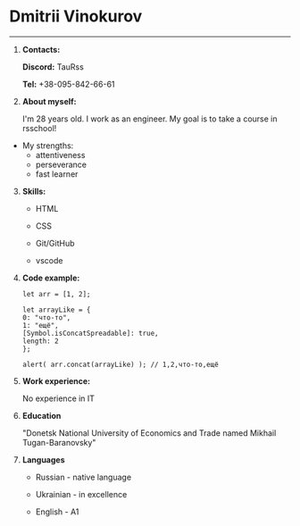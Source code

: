 # Dmitrii Vinokurov #
***********
1. **Contacts:**

    **Discord:** TauRss

    **Tel:** +38-095-842-66-61

2. **About myself:**

    I'm 28 years old. I work as an engineer. My goal is to take a course in rsschool!

* My strengths:
    + attentiveness 
    + perseverance
    + fast learner

3. **Skills:**

    - HTML

    - CSS

    - Git/GitHub

    - vscode

4. **Code example:**

    ```
    let arr = [1, 2];

    let arrayLike = {
    0: "что-то",
    1: "ещё",
    [Symbol.isConcatSpreadable]: true,
    length: 2
    };

    alert( arr.concat(arrayLike) ); // 1,2,что-то,ещё
    ```

5. **Work experience:**

    No experience in IT

6. **Education**
    
    "Donetsk National University of Economics and Trade named Mikhail Tugan-Baranovsky"

7. **Languages**

    + Russian - native language

    + Ukrainian - in excellence

    + English - А1
